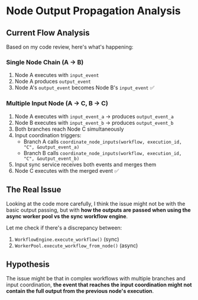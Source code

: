 # Node Output Propagation Analysis

## Current Flow Analysis

Based on my code review, here's what's happening:

### Single Node Chain (A → B)
1. Node A executes with `input_event`
2. Node A produces `output_event` 
3. Node A's `output_event` becomes Node B's `input_event` ✅

### Multiple Input Node (A → C, B → C)
1. Node A executes with `input_event_a` → produces `output_event_a`
2. Node B executes with `input_event_b` → produces `output_event_b`
3. Both branches reach Node C simultaneously
4. Input coordination triggers:
   - Branch A calls `coordinate_node_inputs(workflow, execution_id, "C", &output_event_a)`
   - Branch B calls `coordinate_node_inputs(workflow, execution_id, "C", &output_event_b)`
5. Input sync service receives both events and merges them
6. Node C executes with the merged event ✅

## The Real Issue

Looking at the code more carefully, I think the issue might not be with the basic output passing, but with **how the outputs are passed when using the async worker pool vs the sync workflow engine**.

Let me check if there's a discrepancy between:
1. `WorkflowEngine.execute_workflow()` (sync)
2. `WorkerPool.execute_workflow_from_node()` (async)

## Hypothesis

The issue might be that in complex workflows with multiple branches and input coordination, **the event that reaches the input coordination might not contain the full output from the previous node's execution**.
